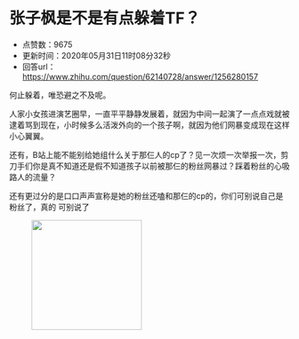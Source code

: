 # 张子枫是不是有点躲着TF？
- 点赞数：9675
- 更新时间：2020年05月31日11时08分32秒
- 回答url：https://www.zhihu.com/question/62140728/answer/1256280157
<body>
 <p data-pid="wYVaG1k2">何止躲着，唯恐避之不及呢。</p>
 <p data-pid="0171mgqa">人家小女孩进演艺圈早，一直平平静静发展着，就因为中间一起演了一点点戏就被逮着骂到现在，小时候多么活泼外向的一个孩子啊，就因为他们网暴变成现在这样小心翼翼。</p>
 <p data-pid="C4rQ-eAU">还有，B站上能不能别给她组什么关于那仨人的cp了？见一次烦一次举报一次，剪刀手们你是真不知道还是假不知道孩子以前被那仨的粉丝网暴过？踩着粉丝的心吸路人的流量？</p>
 <p data-pid="byGWCZdF">还有更过分的是口口声声宣称是她的粉丝还嗑和那仨的cp的，你们可别说自己是粉丝了，真的 可别说了</p>
 <figure data-size="normal">
  <img src="https://picx.zhimg.com/50/v2-c9b9cc217b70a6576e0228d9670d2c59_720w.jpg?source=1940ef5c" data-rawwidth="198" data-rawheight="198" data-size="normal" data-original-token="v2-c9b9cc217b70a6576e0228d9670d2c59" class="content_image" width="198">
 </figure>
 <p></p>
</body>